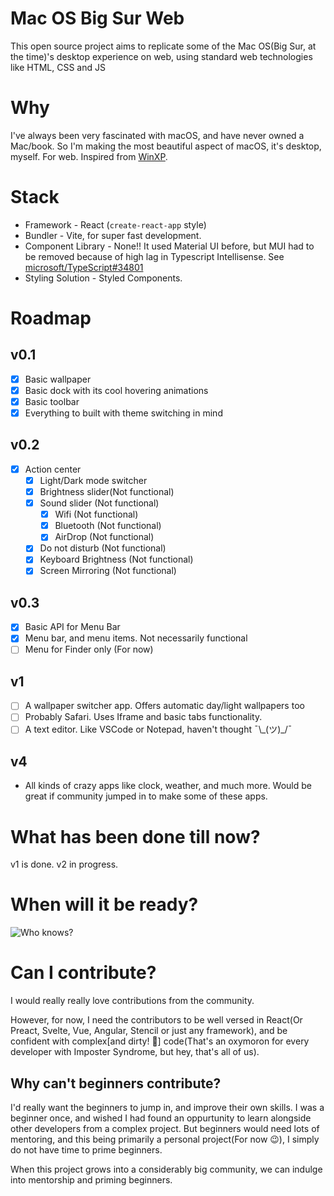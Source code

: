 # Mac OS Big Sur Web

This open source project aims to replicate some of the Mac OS(Big Sur, at the time)'s desktop experience on web, using standard web technologies like HTML, CSS and JS

# Why

I've always been very fascinated with macOS, and have never owned a Mac/book. So I'm making the most beautiful aspect of macOS, it's desktop, myself. For web. Inspired from [WinXP](https://winxp.now.sh/).

# Stack

- Framework - React (`create-react-app` style)
- Bundler - Vite, for super fast development.
- Component Library - None!! It used Material UI before, but MUI had to be removed because of high lag in Typescript Intellisense. See [microsoft/TypeScript#34801](https://github.com/microsoft/TypeScript/issues/34801)
- Styling Solution - Styled Components.

# Roadmap

## v0.1

- [x] Basic wallpaper
- [x] Basic dock with its cool hovering animations
- [x] Basic toolbar
- [x] Everything to built with theme switching in mind

## v0.2

- [x] Action center
  - [x] Light/Dark mode switcher
  - [x] Brightness slider(Not functional)
  - [x] Sound slider (Not functional)
    - [x] Wifi (Not functional)
    - [x] Bluetooth (Not functional)
    - [x] AirDrop (Not functional)
  - [x] Do not disturb (Not functional)
  - [x] Keyboard Brightness (Not functional)
  - [x] Screen Mirroring (Not functional)

## v0.3

- [x] Basic API for Menu Bar
- [x] Menu bar, and menu items. Not necessarily functional
- [ ] Menu for Finder only (For now)

## v1

- [ ] A wallpaper switcher app. Offers automatic day/light wallpapers too
- [ ] Probably Safari. Uses Iframe and basic tabs functionality.
- [ ] A text editor. Like VSCode or Notepad, haven't thought ¯\\\_(ツ)\_/¯

## v4

- All kinds of crazy apps like clock, weather, and much more. Would be great if community jumped in to make some of these apps.

# What has been done till now?

v1 is done. v2 in progress.

# When will it be ready?

![Who knows?](https://i.imgur.com/6xfbPzs.gif)

# Can I contribute?

I would really really love contributions from the community.

However, for now, I need the contributors to be well versed in React(Or Preact, Svelte, Vue, Angular, Stencil or just any framework), and be confident with complex\[and dirty! 💩] code(That's an oxymoron for every developer with Imposter Syndrome, but hey, that's all of us).

## Why can't beginners contribute?

I'd really want the beginners to jump in, and improve their own skills. I was a beginner once, and wished I had found an oppurtunity to learn alongside other developers from a complex project. But beginners would need lots of mentoring, and this being primarily a personal project(For now 😉), I simply do not have time to prime beginners.

When this project grows into a considerably big community, we can indulge into mentorship and priming beginners.
